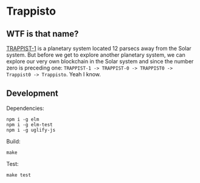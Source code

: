# Trappisto

## WTF is that name?

[TRAPPIST-1](http://www.trappist.one/#about) is a planetary system located 12 parsecs away from the Solar system.
But before we get to explore another planetary system, we can explore our very own blockchain in the Solar system and since the number zero is preceding one:
`TRAPPIST-1 -> TRAPPIST-0 -> TRAPPIST0 -> Trappist0 -> Trappisto`. Yeah I know.

## Development

Dependencies:

```
npm i -g elm
npm i -g elm-test
npm i -g uglify-js
```

Build:

```
make
```

Test:

```
make test
```
